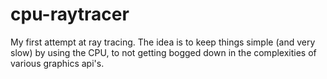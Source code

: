 # cpu-raytracer
My first attempt at ray tracing. The idea is to keep things simple (and very slow) by using the CPU, to not getting bogged down in the complexities of various graphics api's.
